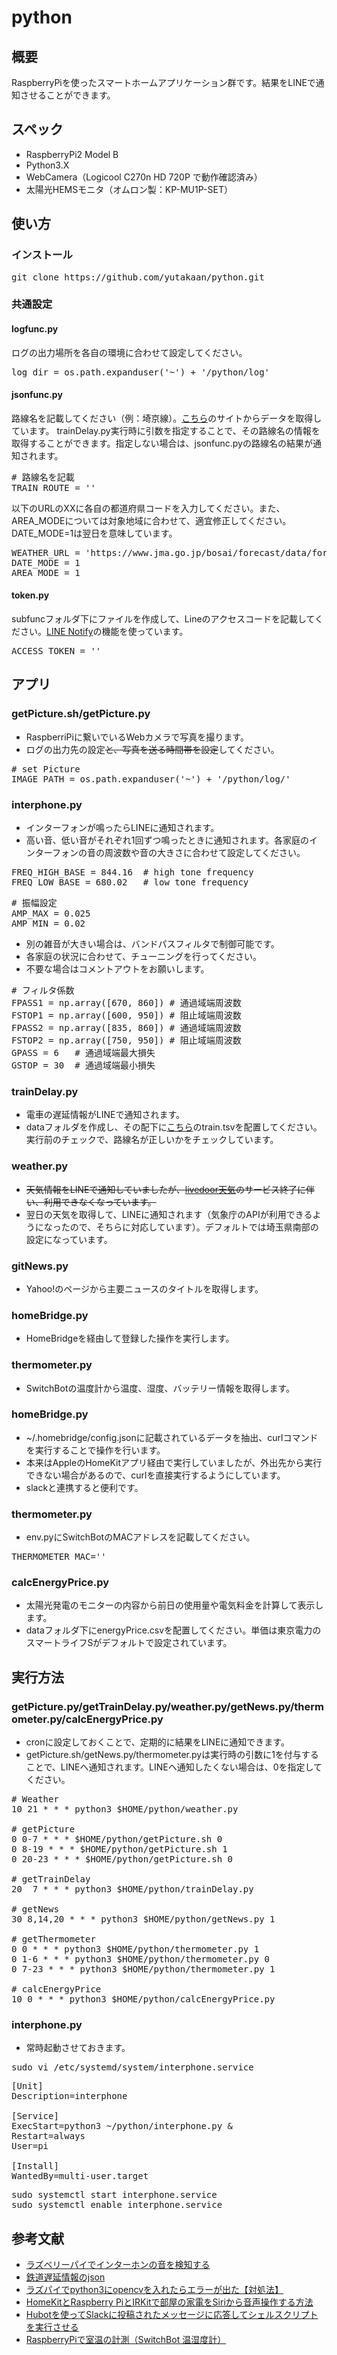 # python

## 概要
RaspberryPiを使ったスマートホームアプリケーション群です。結果をLINEで通知させることができます。

## スペック
* RaspberryPi2 Model B
* Python3.X
* WebCamera（Logicool C270n HD 720P で動作確認済み）
* 太陽光HEMSモニタ（オムロン製：KP-MU1P-SET）

## 使い方
### インストール
<pre>
git clone https://github.com/yutakaan/python.git
</pre>

### 共通設定
#### logfunc.py
ログの出力場所を各自の環境に合わせて設定してください。
<pre>
log_dir = os.path.expanduser('~') + '/python/log'
</pre>

#### jsonfunc.py
路線名を記載してください（例：埼京線）。[こちら](https://rti-giken.jp/fhc/api/train_tetsudo/)のサイトからデータを取得しています。
trainDelay.py実行時に引数を指定することで、その路線名の情報を取得することができます。指定しない場合は、jsonfunc.pyの路線名の結果が通知されます。
<pre>
# 路線名を記載
TRAIN_ROUTE = ''
</pre>
以下のURLのXXに各自の都道府県コードを入力してください。また、AREA_MODEについては対象地域に合わせて、適宜修正してください。DATE_MODE=1は翌日を意味しています。
<pre>
WEATHER_URL = 'https://www.jma.go.jp/bosai/forecast/data/forecast/XX0000.json'
DATE_MODE = 1
AREA_MODE = 1
</pre>

#### token.py
subfuncフォルダ下にファイルを作成して、Lineのアクセスコードを記載してください。[LINE Notify](https://notify-bot.line.me/ja/)の機能を使っています。
<pre>
ACCESS_TOKEN = ''
</pre>

## アプリ
### getPicture.sh/getPicture.py
* RaspberriPiに繋いでいるWebカメラで写真を撮ります。
* ログの出力先の設定~~と、写真を送る時間帯を設定~~してください。
<pre>
# set Picture
IMAGE_PATH = os.path.expanduser('~') + '/python/log/'
</pre>

### interphone.py
* インターフォンが鳴ったらLINEに通知されます。
* 高い音、低い音がそれぞれ1回ずつ鳴ったときに通知されます。各家庭のインターフォンの音の周波数や音の大きさに合わせて設定してください。
<pre>
FREQ_HIGH_BASE = 844.16  # high tone frequency
FREQ_LOW_BASE = 680.02   # low tone frequency
</pre>
<pre>
# 振幅設定
AMP_MAX = 0.025
AMP_MIN = 0.02
</pre>
* 別の雑音が大きい場合は、バンドパスフィルタで制御可能です。
* 各家庭の状況に合わせて、チューニングを行ってください。
* 不要な場合はコメントアウトをお願いします。
<pre>
# フィルタ係数
FPASS1 = np.array([670, 860]) # 通過域端周波数
FSTOP1 = np.array([600, 950]) # 阻止域端周波数
FPASS2 = np.array([835, 860]) # 通過域端周波数
FSTOP2 = np.array([750, 950]) # 阻止域端周波数
GPASS = 6   # 通過域端最大損失
GSTOP = 30  # 通過域端最小損失
</pre>

### trainDelay.py
* 電車の遅延情報がLINEで通知されます。
* dataフォルダを作成し、その配下に[こちら](https://rti-giken.jp/fhc/api/train_tetsudo/)のtrain.tsvを配置してください。実行前のチェックで、路線名が正しいかをチェックしています。

### weather.py
* ~~天気情報をLINEで通知していましたが、[livedoor天気](https://help.livedoor.com/weather/index.html)のサービス終了に伴い、利用できなくなっています。~~ 
* 翌日の天気を取得して、LINEに通知されます（気象庁のAPIが利用できるようになったので、そちらに対応しています）。デフォルトでは埼玉県南部の設定になっています。

### gitNews.py
* Yahoo!のページから主要ニュースのタイトルを取得します。

### homeBridge.py
* HomeBridgeを経由して登録した操作を実行します。

### thermometer.py
* SwitchBotの温度計から温度、湿度、バッテリー情報を取得します。

### homeBridge.py
* ~/.homebridge/config.jsonに記載されているデータを抽出、curlコマンドを実行することで操作を行います。
* 本来はAppleのHomeKitアプリ経由で実行していましたが、外出先から実行できない場合があるので、curlを直接実行するようにしています。
* slackと連携すると便利です。

### thermometer.py
* env.pyにSwitchBotのMACアドレスを記載してください。
<pre>
THERMOMETER_MAC=''
</pre>

### calcEnergyPrice.py
* 太陽光発電のモニターの内容から前日の使用量や電気料金を計算して表示します。
* dataフォルダ下にenergyPrice.csvを配置してください。単価は東京電力のスマートライフSがデフォルトで設定されています。

## 実行方法
### getPicture.py/getTrainDelay.py/weather.py/getNews.py/thermometer.py/calcEnergyPrice.py
* cronに設定しておくことで、定期的に結果をLINEに通知できます。
* getPicture.sh/getNews.py/thermometer.pyは実行時の引数に1を付与することで、LINEへ通知されます。LINEヘ通知したくない場合は、0を指定してください。
<pre>
# Weather
10 21 * * * python3 $HOME/python/weather.py

# getPicture
0 0-7 * * * $HOME/python/getPicture.sh 0
0 8-19 * * * $HOME/python/getPicture.sh 1
0 20-23 * * * $HOME/python/getPicture.sh 0

# getTrainDelay
20  7 * * * python3 $HOME/python/trainDelay.py

# getNews
30 8,14,20 * * * python3 $HOME/python/getNews.py 1

# getThermometer
0 0 * * * python3 $HOME/python/thermometer.py 1
0 1-6 * * * python3 $HOME/python/thermometer.py 0
0 7-23 * * * python3 $HOME/python/thermometer.py 1

# calcEnergyPrice
10 0 * * * python3 $HOME/python/calcEnergyPrice.py
</pre>

### interphone.py
* 常時起動させておきます。
<pre>
sudo vi /etc/systemd/system/interphone.service
</pre>
<pre>
[Unit]
Description=interphone

[Service]
ExecStart=python3 ~/python/interphone.py &
Restart=always
User=pi

[Install]
WantedBy=multi-user.target
</pre>
<pre>
sudo systemctl start interphone.service
sudo systemctl enable interphone.service
</pre>

## 参考文献
* [ラズベリーパイでインターホンの音を検知する](https://westgate-lab.hatenablog.com/entry/2019/12/25/225422)
* [鉄道遅延情報のjson](https://rti-giken.jp/fhc/api/train_tetsudo/)
* [ラズパイでpython3にopencvを入れたらエラーが出た【対処法】](https://qiita.com/XM03/items/48463fd910470b226f22)
* [HomeKitとRaspberry PiとIRKitで部屋の家電をSiriから音声操作する方法](https://techblog.nhn-techorus.com/archives/725)
* [Hubotを使ってSlackに投稿されたメッセージに応答してシェルスクリプトを実行させる](https://www.virment.com/hubot-slack-execute-shell-script/)
* [RaspberryPiで室温の計測（SwitchBot 温湿度計）](https://www.note65536.com/2020/08/raspberrypiswitchbot.html)
